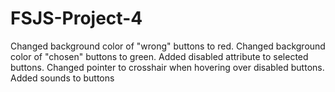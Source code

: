 # FSJS-Project-4

Changed background color of "wrong" buttons to red.
Changed background color of "chosen" buttons to green.
Added disabled attribute to selected buttons.
Changed pointer to crosshair when hovering over disabled buttons.
Added sounds to buttons
